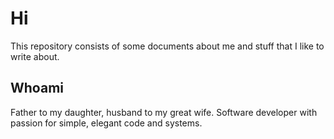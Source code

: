 # Hi

This repository consists of some documents about me and stuff that I like to write
about.

## Whoami

Father to my daughter, husband to my great wife. Software developer with passion 
for simple, elegant code and systems.